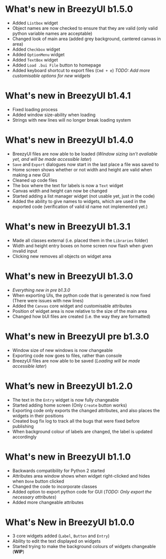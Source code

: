 # What's new in BreezyUI b1.5.0
* Added `Listbox` widget <!-- |████------------------------------------| 10% done -->
* Object names are now checked to ensure that they are valid (only valid python variable names are acceptable)
* Changed look of main area (added grey background, cantered canvas in area)
* Added `Checkbox` widget
* Added `OptionMenu` widget
* Added `TextBox` widget
* Added `Load .bui File` button to homepage
* Added keyboard shortcut to export files (`Cmd + e`)
_TODO: Add more customisable options for new widgets_

# What's new in BreezyUI b1.4.1
* Fixed loading process
* Added window size-ability when loading
* Strings with new lines will no longer break loading system

# What's new in BreezyUI b1.4.0
* BreezyUI files are now able to be loaded (_Window sizing isn't avaliable yet, and will be made accessible later_)
* `Save` and `Export` dialogues now start in the last place a file was saved to
* Home screen shows whether or not width and height are valid when making a new GUI
* Cleaned up code files
* The box where the text for labels is now a `Text` widget
* Canvas width and height can now be changed
* Started adding a list manager widget (not usable yet, just in the code)
* Added the ability to give names to widgets, which are used in the exported code (verification of valid id name not implemented yet.)

# What's new in BreezyUI b1.3.1
* Made all classes external (i.e. placed them in the `Libraries` folder)
* Width and height entry boxes on home screen now flash when given invalid input
* Clicking new removes all objects on widget area

# What's new in BreezyUI b1.3.0
* _Everything new in pre b1.3.0_
* When exporting UIs, the python code that is generated is now fixed (There were issues with new lines)
* Added the `Canvas` core widget and customisable attributes
* Position of widget area is now relative to the size of the main area
* Changed how bUI files are created (i.e. the way they are formatted)

# What's new in BreezyUI pre b1.3.0
* Window size of new windows is now changeable
* Exporting code now goes to files, rather than console
* BreezyUI files are now able to be saved (_Loading will be made accessible later_)

# What’s new in BreezyUI b1.2.0
* The text in the `Entry` widget is now fully changeable
* Started adding home screen (Only `Create` button works)
* Exporting code only exports the changed attributes, and also places the widgets in their positions
* Created bug fix log to track all the bugs that were fixed before publishing
* When background colour of labels are changed, the label is updated accordingly

# What's new in BreezyUI b1.1.0
* Backwards compatibility for Python 2 started
* Attributes area window shows when widget right-clicked and hides when `Done` button clicked
* Changed the code to incorporate classes
* Added option to export python code for GUI (*TODO: Only export the necessary attributes*)
* Added more changeable attributes

# What's New in BreezyUI b1.0.0
* 3 core widgets added (`Label`, `Button` and `Entry`)
* Ability to edit the text displayed on widgets
* Started trying to make the background colours of widgets changeable (**WIP**)
